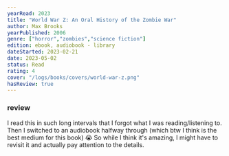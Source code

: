 ```yaml
---
yearRead: 2023
title: "World War Z: An Oral History of the Zombie War"
author: Max Brooks
yearPublished: 2006
genre: ["horror","zombies","science fiction"]
edition: ebook, audiobook - library
dateStarted: 2023-02-21
date: 2023-05-02
status: Read
rating: 4
cover: "/logs/books/covers/world-war-z.png"
hasReview: true
---
```


### review

I read this in such long intervals that I forgot what I was reading/listening to. Then I switched to an audiobook halfway through (which btw I think is the best medium for this book) 😭 So while I think it's amazing, I might have to revisit it and actually pay attention to the details. 